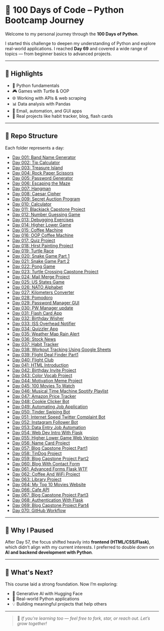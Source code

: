 # 💯 100 Days of Code – Python Bootcamp Journey

Welcome to my personal journey through the **100 Days of Python**.

I started this challenge to deepen my understanding of Python and explore real-world applications. I reached **Day 69** and covered a wide range of topics — from beginner basics to advanced projects.

---

## 🚀 Highlights

- 🐍 Python fundamentals
- 🎮 Games with Turtle & OOP
- 🌐 Working with APIs & web scraping
- 📊 Data analysis with Pandas
- 📧 Email, automation, and GUI apps
- 🎯 Real projects like habit tracker, blog, flash cards

---

## 📁 Repo Structure

Each folder represents a day:

- [Day 001: Band Name Generator](./Day_001_Band_Name_Generator)
- [Day 002: Tip Calculator](./Day_002_Tip_Calculator)
- [Day 003: Treasure Island](./Day_003_Treasure_Island)
- [Day 004: Rock Paper Scissors](./Day_004_Rock_Paper_Scissors)
- [Day 005: Password Generator](./Day_005_Password_Generator)
- [Day 006: Escaping the Maze](./Day_006_Escaping_the_Maze)
- [Day 007: Hangman](./Day_007_Hangman)
- [Day 008: Caesar Cipher](./Day_008_Caesar_Cipher)
- [Day 009: Secret Auction Program](./Day_009_Secret_Auction_Program)
- [Day 010: Calculator](./Day_010_Calculator)
- [Day 011: Blackjack Capstone Project](./Day_011_Blackjack_Capstone_Project)
- [Day 012: Number Guessing Game](./Day_012_Number_Guessing_Game)
- [Day 013: Debugging Exercises](./Day_013_Debugging_Exercises)
- [Day 014: Higher Lower Game](./Day_014_Higher_Lower_Game)
- [Day 015: Coffee Machine](./Day_015_Coffee_Machine)
- [Day 016: OOP Coffee Machine](./Day_016_OOP_Coffee_Machine)
- [Day 017: Quiz Project](./Day_017_Quiz_Project)
- [Day 018: Hirst Painting Project](./Day_018_Hirst_Painting_Project)
- [Day 019: Turtle Race](./Day_019_Turtle_Race)
- [Day 020: Snake Game Part 1](./Day_020_snake_game_part_1)
- [Day 021: Snake Game Part 2](./Day_021_snake_game_part_2)
- [Day 022: Pong Game](./Day_022_Pong_Game)
- [Day 023: Turtle Crossing Capstone Project](./Day_023_Turtle_Crossing_Capstone_Project)
- [Day 024: Mail Merge Project](./Day_024_Mail_Merge_Project)
- [Day 025: US States Game](./Day_025_US_States_Game)
- [Day 026: NATO Alphabet](./Day_026_NATO_Alphabet)
- [Day 027: Kilometers Converter](./Day_027_Kilometers_Converter)
- [Day 028: Pomodoro](./Day_028_Pomodoro)
- [Day 029: Password Manager GUI](./Day_029_Password_Manager_GUI)
- [Day 030: PW Manager update](./Day_030_PW_Manager_update)
- [Day 031: Flash Card App](./Day_031_Flash_Card_App)
- [Day 032: Birthday Wisher](./Day_032_Birthday_Wisher)
- [Day 033: ISS Overhead Notifier](./Day_033_ISS_Overhead_Notifier)
- [Day 034: Quizzler App](./Day_034_Quizzler_App)
- [Day 035: Weather Map Rain Alert](./Day_035_Weather_Map_Rain_Alert)
- [Day 036: Stock News](./Day_036_Stock_News)
- [Day 037: Habit Tracker](./Day_037_Habit_Tracker)
- [Day 038: Workout Tracking Using Google Sheets](./Day_038_Workout_Tracking_Using_Google_Sheets)
- [Day 039: Flight Deal Finder Part1](./Day_039_Flight_Deal_Finder_Part1)
- [Day 040: Flight Club](./Day_040_Flight_Club)
- [Day 041: HTML Introduction](./Day_041_HTML_Introduction)
- [Day 042: Birthday Invite Project](./Day_042_%20Birthday_Invite_Project)
- [Day 043: Color Vocab Project](./Day_043_Color_Vocab_Project)
- [Day 044: Motivation Meme Project](./Day_044_Motivation_Meme_Project)
- [Day 045: 100 Movies To Watch](./Day_045_100_Movies_To_Watch)
- [Day 046: Musical Time Machine Spotify Playlist](./Day_046_Musical_Time_Machine_Spotify_Playlist)
- [Day 047: Amazon Price Tracker](./Day_047_Amazon_Price_Tracker)
- [Day 048: Cookie Clicker Bot](./Day_048_Cookie_Clicker_Bot)
- [Day 049: Automating Job Application](./Day_049_Automating_Job_Application)
- [Day 050: Tinder Swiping Bot](./Day_050_Tinder_Swiping_Bot)
- [Day 051: Internet Speed Twitter Complaint Bot](./Day_051_Internet_Speed_Twitter_Complaint_Bot)
- [Day 052: Instagram Follower Bot](./Day_052_Instagram_Follower_Bot)
- [Day 053: Data Entry Job Automation](./Day_053_Data_Entry_Job_Automation)
- [Day 054: Web Dev Intro With Flask](./Day_054_Web_Dev_Intro_With_Flask)
- [Day 055: Higher Lower Game Web Version](./Day_055_Higher_Lower_Game_Web_Version)
- [Day 056: Name Card Project](./Day_056_Name_Card_Project)
- [Day 057: Blog Capstone Project Part1](./Day_057_Blog_Capstone_Project_Part1)
- [Day 058: TinDog Project](./Day_058_TinDog_Project)
- [Day 059: Blog Capstone Project Part2](./Day_059_Blog_Capstone_Project_Part2)
- [Day 060: Blog With Contact Form](./Day_060_Blog_With_Contact_Form)
- [Day 061: Advanced Forms Flask WTF](./Day_061_Advanced_Forms_Flask_WTF)
- [Day 062: Coffee And WiFi Project](./Day_062_Coffee_And_WiFi_Project)
- [Day 063: Library Project](./Day_063_Library_Project)
- [Day 064: My Top 10 Movies Website](./Day_064_My_Top_10_Movies_Website)
- [Day 066: Cafe API](./Day_066_Cafe_API)
- [Day 067: Blog Capstone Project Part3](./Day_067_Blog_Capstone_Project_Part3)
- [Day 068: Authentication With Flask](./Day_068_Authentication_With_Flask)
- [Day 069: Blog Capstone Project Part4](./Day_069_Blog_Capstone_Project_Part4)
- [Day 070: GitHub Workflow](./Day_070_Git_Github_version_control)


---

## 🛑 Why I Paused

After Day 57, the focus shifted heavily into **frontend (HTML/CSS/Flask)**, which didn’t align with my current interests. I preferred to double down on **AI and backend development with Python**.

---

## 🙌 What's Next?

This course laid a strong foundation. Now I’m exploring:
- 🤖 Generative AI with Hugging Face
- 🎯 Real-world Python applications
- 💡 Building meaningful projects that help others

---

> 💬 *If you're learning too — feel free to fork, star, or reach out. Let’s grow together!*